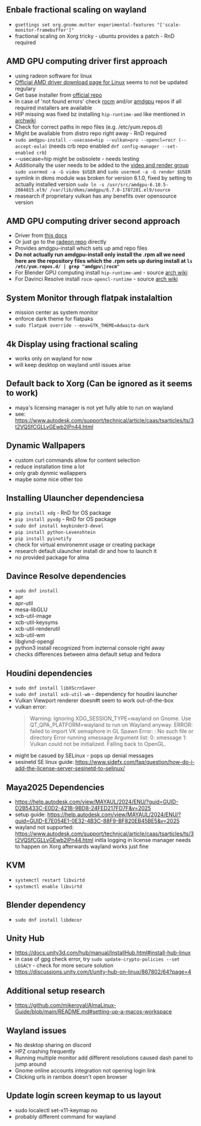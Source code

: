 ## Enbale fractional scaling on wayland
* `gsettings set org.gnome.mutter experimental-features "['scale-monitor-framebuffer']"`
* fractional scaling on Xorg tricky - ubuntu provides a patch - RnD required

## AMD GPU computing driver first approach
* using radeon software for linux
* [Official AMD driver download page for Linux](https://www.amd.com/en/support/download/linux-drivers.html) seems to not be updated regulary
* Get base installer from [official repo](https://repo.radeon.com/amdgpu-install/)
* In case of 'not found errors' check [rocm](https://repo.radeon.com/rocm) and/or [amdgpu](https://repo.radeon.com/amdgpu/) repos if all required installers are available
* HIP missing was fixed bz installing `hip-runtime-amd` like mentioned in [archwiki](https://wiki.archlinux.org/title/Blender)
* Check for correct paths in repo files (e.g. /etc/yum.repos.d)
* Might be available from distro repo right away - RnD required
* `sudo amdgpu-install --usecase=hip --vulkan=pro --opencl=rocr (--accept-eula)` (needs crb repo enabled `dnf config-manager --set-enabled crb`)
* --usecase=hip might be osbsolete - needs testing
* Additionally the user needs to be added to the [video and render group](https://amdgpu-install.readthedocs.io/en/latest/install-installing.html#installing-the-workstation-use-case) `sudo usermod -a -G video $USER` and `sudo usermod -a -G render $USER`
* symlink in dkms module was broken for version 6.1.0, fixed by setting to actually installed version `sudo ln -s /usr/src/amdgpu-6.10.5-2084815.el9/ /var/lib/dkms/amdgpu/6.7.0-1787201.el9/source`
* reasearch if proprietary vulkan has any benefits over opensource version

## AMD GPU computing driver second approach

- Driver from [this docs](https://rocm.docs.amd.com/projects/install-on-linux/en/develop/install/quick-start.html)
- Or just go to the [radeon repo](https://repo.radeon.com/amdgpu-install/) directly
- Provides amdgpu-install which sets up amd repo files
- **Do not actually run amdgpu-install only install the .rpm all we need here are the repository files which the .rpm sets up during install at `ls /etc/yum.repos.d/ | grep "amdgpu\|rocm"`**
- For Blender GPU computing install `hip-runtime-amd` - source [arch wiki](https://wiki.archlinux.org/title/Blender#HIP_on_AMD_open_source_drivers)
- For Davinci Resolve install `rocm-opencl-runtime` - source [arch wiki](https://wiki.archlinux.org/title/DaVinci_Resolve)

## System Monitor through flatpak instalaltion
* mission center as system monitor
* enforce dark theme for flatpaks
* `sudo flatpak override --env=GTK_THEME=Adwaita-dark`

## 4k Display using fractional scaling
* works only on wayland for now
* will keep desktop on wayland until issues arise

## Default back to Xorg (Can be ignored as it seems to work)
* maya's licensing manager is not yet fully able to run on wayland
* see: https://www.autodesk.com/support/technical/article/caas/tsarticles/ts/3t2VQSfCGLLvGEwb2lPn44.html

## Dynamic Wallpapers
* custom curl commands allow for content selection
* reduce installation time a lot
* only grab dynmic wallappers
* maybe some nice other too

## Installing Ulauncher dependenciesa
* `pip install xdg` - RnD for OS package
* `pip install pyxdg` - RnD for OS package
* `sudo dnf install keybinder3-devel`
* `pip install python-Levenshtein`
* `pip install pyinotify`
* check for virtual environemnt usage or creating package
* research default ulauncher install dir and how to launch it
* no provided package for alma

## Davince Resolve dependencies
* `sudo dnf install`
 * apr
 * apr-util
 * mesa-libGLU
 * xcb-util-image
 * xcb-util-keysyms
 * xcb-util-renderutil
 * xcb-util-wm
 * libglvnd-opengl
* python3 install recognized from inzternal console right away
* checks differences between alma default setup and fedora

## Houdini dependencies
* `sudo dnf install libXScrnSaver`
* `sudo dnf install xcb-util-wm` - dependency for houdini launcher
* Vulkan Viewport renderer doesn#t seem to work out-of-the-box
* vulkan error:
  > Warning: Ignoring XDG_SESSION_TYPE=wayland on Gnome. Use QT_QPA_PLATFORM=wayland to run on Wayland anyway.
ERROR: failed to import VK semaphore in GL
Spawn Error: : No such file or directory
Error running xmessage
Argument list:
   0: xmessage
   1: Vulkan could not be initialized. Falling back to OpenGL.
* might be casued by SELinux - pops up denial messages
* sesinetd SE linux guide: https://www.sidefx.com/faq/question/how-do-i-add-the-license-server-sesinetd-to-selinux/

## Maya2025 Dependencies
* https://help.autodesk.com/view/MAYAUL/2024/ENU/?guid=GUID-D2B5433C-E0D2-421B-9BD8-24FED217FD7F&v=2025
* setup guide: https://help.autodesk.com/view/MAYAUL/2024/ENU/?guid=GUID-E7E054E1-0E32-4B3C-88F9-BF820EB45BE5&v=2025
* wayland not supported: https://www.autodesk.com/support/technical/article/caas/tsarticles/ts/3t2VQSfCGLLvGEwb2lPn44.html
  initla logging in license manager needs to happen on Xorg afterwards wayland works just fine

## KVM
* `systemctl restart libvirtd`
* `systemctl enable libvirtd`

## Blender dependency
* `sudo dnf install libdecor`

## Unity Hub
* https://docs.unity3d.com/hub/manual/InstallHub.html#install-hub-linux
* in case of gpg check error, try `sudo update-crypto-policies --set LEGACY` - check for more secure solution
* https://discussions.unity.com/t/unity-hub-on-linux/867802/64?page=4

## Additional setup research
* https://github.com/mikeroyal/AlmaLinux-Guide/blob/main/README.md#setting-up-a-macos-workspace

## Wayland issues
* No desktop sharing on discord
* HPZ crashing frequently
* Running multiple monitor add different resolutions caused dash panel to jump around
* Gnome online accounts integration not opening login link
* Clicking urls in rambox doesn't open browser

## Update login screen keymap to us layout
* sudo localectl set-x11-keymap no
* probably different command for wayland
